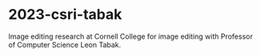 # 2023-csri-tabak
Image editing research at Cornell College for image editing with Professor of Computer Science Leon Tabak.
